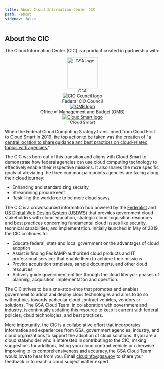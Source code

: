 ```yaml
---
title: About Cloud Information Center CIC
path: /about
sidenav: false
---
```


## About the CIC

The Cloud Information Center (CIC) is a product created in partnership with:

<div class="grid-container">
  <div class="grid-row" style="text-align:center">
   <div class="tablet:grid-col"><a href="https://www.gsa.gov"><img src="../../images/logo-gsa.png" width="100" alt="GSA logo" /></a><br />GSA</div>
    <div class="tablet:grid-col"><a href="https://www.coi.gov"><img src="../../images/logo-cio-council.png" alt="CIO Council logo" /></a><br />Federal CIO Council</div>
    <div class="tablet:grid-col"> <a href="https://www.omb.gov"><img src="../../images/logo-omb.png" alt="OMB logo" /></a><br />Office of Management and Budget (OMB)</div>
    <div class="tablet:grid-col"><a href="https://cloud.cio.gov/"><img src="../../images/logo-cloud-smart.PNG" alt="Cloud Smart logo" /></a><br />Cloud Smart</div>
  </div>
</div>

When the Federal Cloud Computing Strategy transitioned from Cloud First to [Cloud Smart](https://cloud.cio.gov/) in 2019, the top action to be taken was the creation of "[a central location to share guidance and best practices on cloud-related topics with agencies.](https://cloud.cio.gov/strategy/actions/)" 

The CIC was born out of this transition and aligns with Cloud Smart to demonstrate how federal agencies can use cloud computing technology to effectively enable their respective missions. It also shares the more specific goals of alleviating the three common pain points agencies are facing along their cloud journey:

- Enhancing and standardizing security
- Streamlining procurement
- Reskilling the workforce to be more cloud savvy.

The CIC is a crowdsourced information hub powered by the [Federalist](https://federalist.18f.gov/) and [US Digital Web Design System (USDWS)](https://designsystem.digital.gov/) that provides government cloud stakeholders with cloud education, strategic cloud acquisition resources and best practices concerning fundamental cloud issues like security, technical capabilities, and implementation. Initially launched in May of 2019, the CIC continues to:

- Educate federal, state and local government on the advantages of cloud adoption 
- Assist in finding FedRAMP-authorized cloud products and IT professional services that enable them to achieve their missions
- Provide acquisition templates, sample documents, and other cloud resources
- Actively guide government entities through the cloud lifecycle phases of planning, acquisition, implementation and operation. 

The CIC strives to be a one-stop-shop that promotes and enables government to adopt and deploy cloud technologies and aims to do so without bias towards particular cloud contract vehicles, vendors or solutions. The GSA Cloud Team, in collaboration with government and industry, is continually updating this resource to keep it current with federal policies, cloud technologies, and best practices. 

More importantly, the CIC is a collaborative effort that incorporates information and experiences from GSA, government agencies, industry, and cloud organizations to support the adoption of cloud solutions. If you are a cloud stakeholder who is interested in contributing to the CIC, making suggestions for additions, listing your cloud contract vehicle or otherwise improving to its comprehensiveness and accuracy, the GSA Cloud Team would love to hear from you. Email [cloudinfo@gsa.gov](mailto:cloudinfo@gsa.gov) to share your feedback or to reach a cloud subject matter expert.